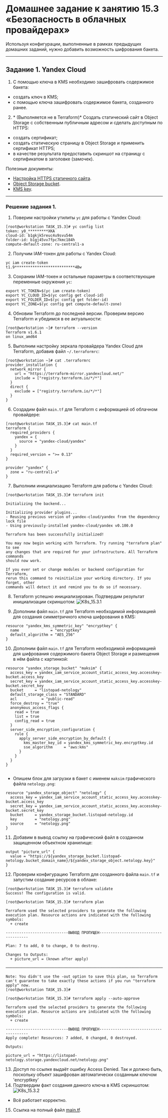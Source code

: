 # Домашнее задание к занятию 15.3 «Безопасность в облачных провайдерах»  

Используя конфигурации, выполненные в рамках предыдущих домашних заданий, нужно добавить возможность шифрования бакета.

---
## Задание 1. Yandex Cloud   

1. С помощью ключа в KMS необходимо зашифровать содержимое бакета:

 - создать ключ в KMS;
 - с помощью ключа зашифровать содержимое бакета, созданного ранее.
2. \* (Выполняется не в Terraform)* Создать статический сайт в Object Storage c собственным публичным адресом и сделать доступным по HTTPS:

 - создать сертификат;
 - создать статическую страницу в Object Storage и применить сертификат HTTPS;
 - в качестве результата предоставить скриншот на страницу с сертификатом в заголовке (замочек).

Полезные документы:

- [Настройка HTTPS статичного сайта](https://cloud.yandex.ru/docs/storage/operations/hosting/certificate).
- [Object Storage bucket](https://registry.terraform.io/providers/yandex-cloud/yandex/latest/docs/resources/storage_bucket).
- [KMS key](https://registry.terraform.io/providers/yandex-cloud/yandex/latest/docs/resources/kms_symmetric_key).

--- 

### Решение задания 1.

1. Поверим настройки утилиты `yc` для работы с Yandex Cloud:
```
[root@workstation TASK_15.3]# yc config list
token: y0_*********XKA
cloud-id: b1gkjk5reuc4u9svu54m
folder-id: b1gj45vv7fpc7kmc184h
compute-default-zone: ru-central1-a
```

2. Получим IAM-токен для работы с Yandex Cloud:
```
yc iam create-token
t1.9***************************4Bw
```

3. Сохраним IAM-токен и остальные параметры в соответствующие переменные окружения `yc`:
```
export YC_TOKEN=$(yc iam create-token)
export YC_CLOUD_ID=$(yc config get cloud-id)
export YC_FOLDER_ID=$(yc config get folder-id)
export YC_ZONE=$(yc config get compute-default-zone)
```

4. Обновим Terraform до последней версии. Проверим версию Terraform и убедимся в ее актуальности:
```
[root@workstation ~]# terraform --version
Terraform v1.6.1
on linux_amd64
```

5. Выполним настройку зеркала провайдера Yandex Cloud для Terraform, добавив файл `~/.terraformrc`:
```
[root@workstation ~]# cat .terraformrc
provider_installation {
  network_mirror {
    url = "https://terraform-mirror.yandexcloud.net/"
    include = ["registry.terraform.io/*/*"]
  }
  direct {
    exclude = ["registry.terraform.io/*/*"]
  }
}
```

6. Создадим файл `main.tf` для Terraform с информацией об облачном провайдере:
```
[root@workstation TASK_15.3]# cat main.tf
terraform {
  required_providers {
    yandex = {
      source = "yandex-cloud/yandex"
    }
  }
  required_version = ">= 0.13"
}

provider "yandex" {
  zone = "ru-central1-a"
}
``` 

7. Выполним инициализацию Terraform для работы с Yandex Cloud:
```
[root@workstation TASK_15.3]# terraform init

Initializing the backend...

Initializing provider plugins...
- Reusing previous version of yandex-cloud/yandex from the dependency lock file
- Using previously-installed yandex-cloud/yandex v0.100.0

Terraform has been successfully initialized!

You may now begin working with Terraform. Try running "terraform plan" to see
any changes that are required for your infrastructure. All Terraform commands
should now work.

If you ever set or change modules or backend configuration for Terraform,
rerun this command to reinitialize your working directory. If you forget, other
commands will detect it and remind you to do so if necessary.
```
8. Terraform успешно инициализирован. Подтвердим результат инициализации скриншотом:
![K8s_15.3.1](./TASK_15.3/K8s_15.3.1.PNG)

9. Дополним файл `main.tf` для Terraform необходимой информацией для создания симметричного ключа шифрования в KMS:
```
resource "yandex_kms_symmetric_key" "encryptkey" {
  name              = "encryptkey"
  default_algorithm = "AES_256"
}
```

10. Дополним файл `main.tf` для Terraform необходимой информацией для шифрования содержимого бакета Object Storage и размещения в нём файла с картинкой:
```
resource "yandex_storage_bucket" "maksim" {
  access_key = yandex_iam_service_account_static_access_key.accesskey-bucket.access_key
  secret_key = yandex_iam_service_account_static_access_key.accesskey-bucket.secret_key
  bucket     = "listopad-netology"
  default_storage_class = "STANDARD"
  acl           = "public-read"
  force_destroy = "true"
  anonymous_access_flags {
    read = true
    list = true
    config_read = true
  }
  server_side_encryption_configuration {
    rule {
      apply_server_side_encryption_by_default {
        kms_master_key_id = yandex_kms_symmetric_key.encryptkey.id
        sse_algorithm     = "aws:kms"
      }
    }
  }
}


```
* Опишем блок для загрузки в бакет с именем `maksim` графического файла `netology.png`:
```
resource "yandex_storage_object" "netology" {
  access_key = yandex_iam_service_account_static_access_key.accesskey-bucket.access_key
  secret_key = yandex_iam_service_account_static_access_key.accesskey-bucket.secret_key
  bucket     = yandex_storage_bucket.listopad-netology.id
  key        = "netology.png"
  source     = "netology.png"
}
```

11. Добавим в вывод ссылку на графический файл в созданном защищенном объектном хранилище:
```
output "picture_url" {
  value = "https://${yandex_storage_bucket.listopad-netology.bucket_domain_name}/${yandex_storage_object.netology.key}"
}
```
12. Проверим конфигурацию Terraform для созданного файла `main.tf` и запустим создание ресурсов в облаке:
```
[root@workstation TASK_15.3]# terraform validate
Success! The configuration is valid.

[root@workstation TASK_15.3]# terraform plan

Terraform used the selected providers to generate the following execution plan. Resource actions are indicated with the following symbols:
  + create

----------------------------ВЫВОД ПРОПУЩЕН--------------------------------------

Plan: 7 to add, 0 to change, 0 to destroy.

Changes to Outputs:
  + picture_url = (known after apply)

────────────────────────────────────────────────────────────────────────────────────────────────────────────────────────────────────────────────────────────────────────────────────────────────────────────────────────────────────────────

Note: You didn't use the -out option to save this plan, so Terraform can't guarantee to take exactly these actions if you run "terraform apply" now.
[root@workstation TASK_15.3]#

[root@workstation TASK_15.3]# terraform apply --auto-approve

Terraform used the selected providers to generate the following execution plan. Resource actions are indicated with the following symbols:
  + create

----------------------------ВЫВОД ПРОПУЩЕН--------------------------------------
Apply complete! Resources: 7 added, 0 changed, 0 destroyed.

Outputs:

picture_url = "https://listopad-netology.storage.yandexcloud.net/netology.png"

```

13. Доступ по ссылке выдаёт ошибку Access Denied. Так и должно быть, поскольку объект зашифрован автоматически созданным ключом 'encryptkey'
14. Подтвердим факт создания данного ключа в KMS скриншотом:
![K8s_15.3.2](./TASK_15.3/K8s_15.3.2.PNG)

* Всё работает корректно.


15. Ссылка на полный файл [main.tf](./TASK_15.3/main.tf).

